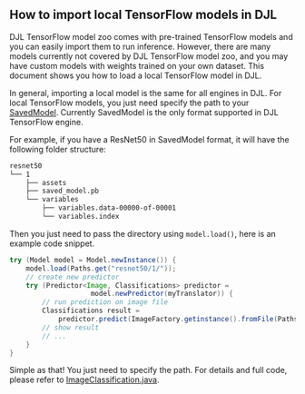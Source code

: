 ## How to import local TensorFlow models in DJL

DJL TensorFlow model zoo comes with pre-trained TensorFlow models and you can easily import them to run inference.
However, there are many models currently not covered by DJL TensorFlow model zoo, and you may have custom models with 
weights trained on your own dataset. This document shows you how to load a local TensorFlow model in DJL.

In general, importing a local model is the same for all engines in DJL. For local TensorFlow models, you just need
specify the path to your [SavedModel](https://www.tensorflow.org/guide/saved_model). Currently SavedModel is the only format
supported in DJL TensorFlow engine.

For example, if you have a ResNet50 in SavedModel format, it will have the following folder structure:

```bash
resnet50
└── 1
    ├── assets
    ├── saved_model.pb
    └── variables
        ├── variables.data-00000-of-00001
        └── variables.index
```

Then you just need to pass the directory using `model.load()`, here is an example code snippet.

```java
try (Model model = Model.newInstance()) {
    model.load(Paths.get("resnet50/1/"));
    // create new predictor
    try (Predictor<Image, Classifications> predictor =
                    model.newPredictor(myTranslator)) {
        // run prediction on image file
        Classifications result =
            predictor.predict(ImageFactory.getinstance().fromFile(Paths.get("cat.jpg")));
        // show result
        // ...
    }
}
```

Simple as that! You just need to specify the path. 
For details and full code, please refer to [ImageClassification.java](../../examples/src/main/java/ai/djl/examples/inference/ImageClassification.java).
